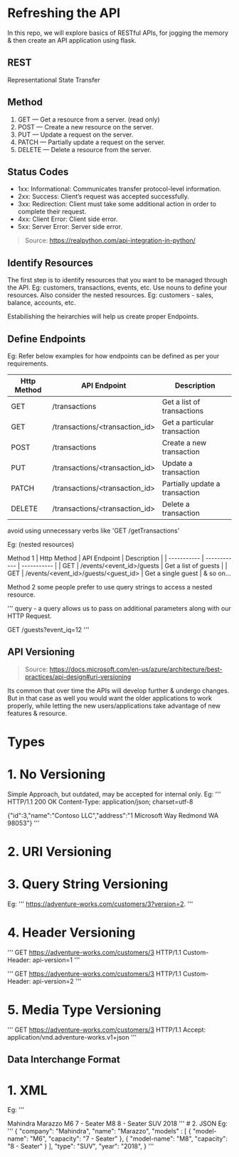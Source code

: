 # Refreshing the API 

In this repo, we will explore basics of RESTful APIs, for jogging the memory & then create an API application using flask.

## REST 
Representational State Transfer

## Method
1. GET — Get a resource from a server. (read only)
2. POST — Create a new resource on the server.
3. PUT — Update a request on the server.
4. PATCH — Partially update a request on the server.
5. DELETE — Delete a resource from the server.

## Status Codes
- 1xx: Informational: Communicates transfer protocol-level information.
- 2xx: Success: Client’s request was accepted successfully.
- 3xx: Redirection: Client must take some additional action in order to complete their request.
- 4xx: Client Error: Client side error.
- 5xx: Server Error: Server side error.

> Source: https://realpython.com/api-integration-in-python/
## Identify Resources

The first step is to identify resources that you want to be managed through the API.
Eg: customers, transactions, events, etc. Use nouns to define your resources.
Also consider the nested resources.
Eg: customers - sales, balance, accounts, etc.

Estabilishing the heirarchies will help us create proper Endpoints.

## Define Endpoints

Eg:
Refer below examples for how endpoints can be defined as per your requirements.

| Http Method | API Endpoint | Description |
| ----------- | ------------ | ----------- |
| GET         | /transactions | Get a list of transactions |
| GET         | /transactions/<transaction_id> | Get a particular transaction |
| POST        | /transactions | Create a new transaction |
| PUT         | /transactions/<transaction_id> | Update a transaction |
| PATCH       | /transactions/<transaction_id> | Partially update a transaction |
| DELETE      | /transactions/<transaction_id> | Delete a transaction |

avoid using unnecessary verbs like 'GET /getTransactions' 

Eg: (nested resources)

Method 1
| Http Method | API Endpoint | Description |
| ----------- | ------------ | ----------- |
| GET         | /events/<event_id>/guests | Get a list of guests |
| GET         | /events/<event_id>/guests/<guest_id> | Get a single guest |
& so on...

Method 2
some people prefer to use query strings to access a nested resource.

'''
query - a query allows us to pass on additional parameters along with our HTTP Request.

GET /guests?event_iq=12
'''

## API Versioning
> Source: https://docs.microsoft.com/en-us/azure/architecture/best-practices/api-design#uri-versioning

Its common that over time the APIs will develop further & undergo changes. But in that case as well you would want the older applications to work properly, while letting the new users/applications take advantage of new features & resource.

# Types

# 1. No Versioning
Simple Approach, but outdated, may be accepted for internal only.
Eg: 
'''
HTTP/1.1 200 OK
Content-Type: application/json; charset=utf-8

{"id":3,"name":"Contoso LLC","address":"1 Microsoft Way Redmond WA 98053"}
'''

# 2. URI Versioning 


# 3. Query String Versioning
Eg:
'''
https://adventure-works.com/customers/3?version=2.
'''

# 4. Header Versioning
'''
GET https://adventure-works.com/customers/3 HTTP/1.1
Custom-Header: api-version=1
'''

'''
GET https://adventure-works.com/customers/3 HTTP/1.1
Custom-Header: api-version=2
'''

# 5. Media Type Versioning
'''
GET https://adventure-works.com/customers/3 HTTP/1.1
Accept: application/vnd.adventure-works.v1+json
'''

## Data Interchange Format

# 1. XML
Eg:
'''
<?xml version="1.0" encoding="UTF-8">
<car>
    <company>Mahindra</company>
    <name>Marazzo</name>
    <models>
        <model>
            <model-name>M6</model-name>
            <capacity>7 - Seater</capacity>
        </model>
        <model>
            <model-name>M8</model-name>
            <capacity>8 - Seater</capacity>
        </model>
    </models>
    <type>SUV</type>
    <year>2018</year>
'''

# 2. JSON
Eg:
'''
{
    "company": "Mahindra",
    "name": "Marazzo",
    "models" : [
        {
            "model-name": "M6",
            "capacity": "7 - Seater"
        },
        {
            "model-name": "M8",
            "capacity": "8 - Seater"
        }
    ],
    "type": "SUV",
    "year": "2018",
}
'''
